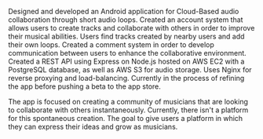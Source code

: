 Designed and developed an Android application for Cloud-Based audio collaboration through short audio loops. Created an account system that allows users to create tracks and collaborate with others in order to improve their musical abilities. Users find tracks created by nearby users and add their own loops. Created a comment system in order to develop communication between users to enhance the collaborative environment. Created a REST API using Express on Node.js hosted on AWS EC2 with a PostgreSQL database, as well as AWS S3 for audio storage. Uses Nginx for reverse proxying and load-balancing. Currently in the process of refining the app before pushing a beta to the app store.

The app is focused on creating a community of musicians that are looking to collaborate with others instantaneously. Currently, there isn't a platform for this spontaneous creation. The goal to give users a platform in which they can express their ideas and grow as musicians.